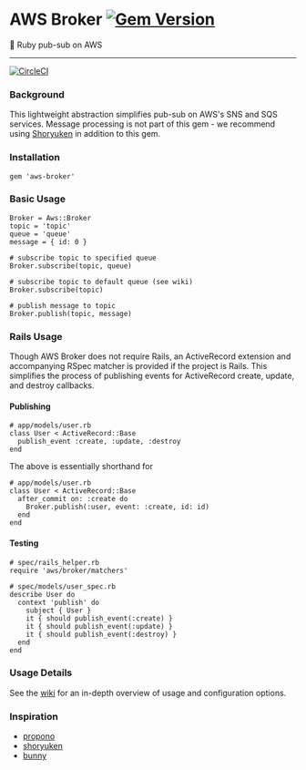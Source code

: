 # AWS Broker [![Gem Version](https://badge.fury.io/rb/aws-broker.svg)](https://badge.fury.io/rb/aws-broker)

:incoming_envelope: Ruby pub-sub on AWS

* * *

[![CircleCI](https://circleci.com/gh/Thanx/aws-broker.svg?style=svg)](https://circleci.com/gh/Thanx/aws-broker)

### Background

This lightweight abstraction simplifies pub-sub on AWS's SNS and SQS services.
Message processing is not part of this gem - we recommend using
[Shoryuken](https://github.com/phstc/shoryuken) in addition to this gem.

### Installation

    gem 'aws-broker'

### Basic Usage

    Broker = Aws::Broker
    topic = 'topic'
    queue = 'queue'
    message = { id: 0 }

    # subscribe topic to specified queue
    Broker.subscribe(topic, queue)

    # subscribe topic to default queue (see wiki)
    Broker.subscribe(topic)

    # publish message to topic
    Broker.publish(topic, message)

### Rails Usage

Though AWS Broker does not require Rails, an ActiveRecord extension and
accompanying RSpec matcher is provided if the project is Rails. This simplifies
the process of publishing events for ActiveRecord create, update, and destroy
callbacks.

#### Publishing

    # app/models/user.rb
    class User < ActiveRecord::Base
      publish_event :create, :update, :destroy
    end

The above is essentially shorthand for

    # app/models/user.rb
    class User < ActiveRecord::Base
      after_commit on: :create do
        Broker.publish(:user, event: :create, id: id)
      end
    end

#### Testing

    # spec/rails_helper.rb
    require 'aws/broker/matchers'

    # spec/models/user_spec.rb
    describe User do
      context 'publish' do
        subject { User }
        it { should publish_event(:create) }
        it { should publish_event(:update) }
        it { should publish_event(:destroy) }
      end
    end

### Usage Details

See the [wiki](https://github.com/Thanx/aws-broker/wiki) for an in-depth
overview of usage and configuration options.

### Inspiration

* [propono](https://github.com/iHiD/propono)
* [shoryuken](https://github.com/phstc/shoryuken)
* [bunny](https://github.com/ruby-amqp/bunny)
